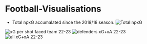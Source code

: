 # Football-Visualisations

- Total npxG accumalated since the 2018/18 season. 
![Total npxG](https://user-images.githubusercontent.com/115564650/195126237-fd04eaf6-227c-4bbb-8329-a465fe0f3c08.png)

![xG per shot faced team 22-23](https://user-images.githubusercontent.com/115564650/195126228-bd77d64a-9589-4f9c-afb3-04c5f9fab404.png)
![defenders xG+xA 22-23](https://user-images.githubusercontent.com/115564650/195126232-53c5ce7e-a1d5-4533-8a49-46aa544c5176.png)
![all xG+xA 22-23](https://user-images.githubusercontent.com/115564650/195126234-f29764df-1ece-44fd-8709-3849f1cd673f.png)

